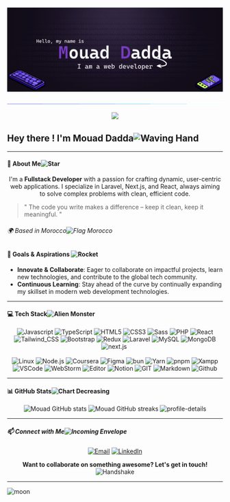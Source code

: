 ![MY GITHUB HEADER](./images/my%20github%20header%20x1.png)

![LINE](./images/line.gif)

<p align="center"> 
  <img src="https://profile-counter.glitch.me/mouad-dadda/count.svg" />
</p>

<h2> Hey there !   I'm Mouad Dadda<img src="https://raw.githubusercontent.com/Tarikul-Islam-Anik/Telegram-Animated-Emojis/main/People/Waving%20Hand.webp" alt="Waving Hand" width="25" height="25" /></h2>

---

#### 🌟 About Me<img src="https://raw.githubusercontent.com/Tarikul-Islam-Anik/Telegram-Animated-Emojis/main/Animals%20and%20Nature/Star.webp" alt="Star" width="25" height="25" />

<div align="center">
  I'm a <b>Fullstack Developer</b> with a passion for crafting dynamic, user-centric web applications. I specialize in Laravel, Next.js, and React, always aiming to solve complex problems with clean, efficient code.
</div>

<p></p>

> " The code you write makes a difference – keep it clean, keep it meaningful. "

###### 🌍 Based in Morocco<img src="https://raw.githubusercontent.com/Tarikul-Islam-Anik/Telegram-Animated-Emojis/main/Flags/Flag%20Morocco.webp" alt="Flag Morocco" width="25" height="25" />

#### 🚀 Goals & Aspirations <img src="https://raw.githubusercontent.com/Tarikul-Islam-Anik/Telegram-Animated-Emojis/main/Travel%20and%20Places/Rocket.webp" alt="Rocket" width="25" height="25" />

- **Innovate & Collaborate**: Eager to collaborate on impactful projects, learn new technologies, and contribute to the global tech community.
- **Continuous Learning**: Stay ahead of the curve by continually expanding my skillset in modern web development technologies.

---

#### 💻 Tech Stack<img src="https://raw.githubusercontent.com/Tarikul-Islam-Anik/Telegram-Animated-Emojis/main/Smileys/Alien%20Monster.webp" alt="Alien Monster" width="30" height="30" />

<div align="center" >

<img alt="Javascript" src="https://img.shields.io/badge/JavaScript-323330?style=for-the-badge&logo=javascript&logoColor=F7DF1E" >

<img alt="TypeScript" src="https://img.shields.io/badge/TypeScript-007ACC?style=for-the-badge&logo=typescript&logoColor=white" >

<img alt="HTML5" src="https://img.shields.io/badge/HTML5-E34F26?style=for-the-badge&logo=html5&logoColor=white" >

<img alt="CSS3" src="https://img.shields.io/badge/CSS3-1572B6?style=for-the-badge&logo=css3&logoColor=white" >

<img alt="Sass" src="https://img.shields.io/badge/Sass-CC6699?style=for-the-badge&logo=sass&logoColor=white" >

<img alt="PHP" src="https://img.shields.io/badge/PHP-777BB4?style=for-the-badge&logo=php&logoColor=white" >

<img alt="React" src="https://img.shields.io/badge/React-20232A?style=for-the-badge&logo=react&logoColor=61DAFB" >

<img alt="Tailwind_CSS" src="https://img.shields.io/badge/Tailwind_CSS-38B2AC?style=for-the-badge&logo=tailwind-css&logoColor=white" >

<img alt="Bootstrap" src="https://img.shields.io/badge/Bootstrap-563D7C?style=for-the-badge&logo=bootstrap&logoColor=white" >

<img alt="Redux" src="https://img.shields.io/badge/Redux-593D88?style=for-the-badge&logo=redux&logoColor=white" >

<img alt="Laravel" src="https://img.shields.io/badge/Laravel-FF2D20?style=for-the-badge&logo=laravel&logoColor=white" >

<img alt="MySQL" src="https://img.shields.io/badge/MySQL-005C84?style=for-the-badge&logo=mysql&logoColor=white" >

<img alt="MongoDB" src="https://img.shields.io/badge/MongoDB-4EA94B?style=for-the-badge&logo=mongodb&logoColor=white" >

<img alt="next.js" src="https://img.shields.io/badge/next%20js-000000?style=for-the-badge&logo=nextdotjs&logoColor=white" >

<img alt="" src="https://img.shields.io/badge/axios-671ddf?&style=for-the-badge&logo=axios&logoColor=white" >

</br>
</br>

<img alt="Linux" src="https://img.shields.io/badge/Linux-FCC624?style=for-the-badge&logo=linux&logoColor=black" >

<img alt="Node.js" src="https://img.shields.io/badge/Node.js-43853D?style=for-the-badge&logo=node.js&logoColor=white" >

<img alt="Coursera" src="https://img.shields.io/badge/Coursera-0056D2?style=for-the-badge&logo=Coursera&logoColor=white" >

<img alt="Figma" src="https://img.shields.io/badge/Figma-F24E1E?style=for-the-badge&logo=figma&logoColor=white" >

<img alt="bun" src="https://img.shields.io/badge/bun-282a36?style=for-the-badge&logo=bun&logoColor=fbf0df" >

<img alt="Yarn" src="https://img.shields.io/badge/Yarn-2C8EBB?style=for-the-badge&logo=yarn&logoColor=white" >

<img alt="pnpm" src="https://img.shields.io/badge/pnpm-yellow?style=for-the-badge&logo=pnpm&logoColor=white" >

<img alt="Xampp" src="https://img.shields.io/badge/Xampp-F37623?style=for-the-badge&logo=xampp&logoColor=white" >

<img alt="VSCode" src="https://img.shields.io/badge/VSCode-0078D4?style=for-the-badge&logo=visual%20studio%20code&logoColor=white" >

<img alt="WebStorm" src="https://img.shields.io/badge/WebStorm-000000?style=for-the-badge&logo=WebStorm&logoColor=white" >

<img alt="Editor" src="https://img.shields.io/badge/Editor%20Config-E0EFEF?style=for-the-badge&logo=editorconfig&logoColor=000" >

<img alt="Notion" src="https://img.shields.io/badge/Notion-000000?style=for-the-badge&logo=notion&logoColor=white" >
<img alt="GIT" src="https://img.shields.io/badge/GIT-E44C30?style=for-the-badge&logo=git&logoColor=white
" >
<img alt="Markdown" src="https://img.shields.io/badge/Markdown-000000?style=for-the-badge&logo=markdown&logoColor=white" >
<img alt="Github" src="https://img.shields.io/badge/Github%20Actions-282a2e?style=for-the-badge&logo=githubactions&logoColor=367cfe" >

</div>

---

#### 📊 GitHub Stats<img src="https://raw.githubusercontent.com/Tarikul-Islam-Anik/Telegram-Animated-Emojis/main/Objects/Chart%20Decreasing.webp" alt="Chart Decreasing" width="25" height="25" />

<div align="center">
  <img height="150px" src="https://github-readme-stats.vercel.app/api?username=mouad-dadda&show_icons=true&theme=github_dark" alt="Mouad GitHub stats" />
  <img height="150px" src="https://github-readme-streak-stats.herokuapp.com/?user=mouad-dadda&theme=github_dark" alt="Mouad GitHub streaks" />
  <img height="150px" src="http://github-profile-summary-cards.vercel.app/api/cards/profile-details?username=mouad-dadda&theme=github_dark" alt="profile-details" />
</div>

---
##### 📫 Connect with Me<img src="https://raw.githubusercontent.com/Tarikul-Islam-Anik/Telegram-Animated-Emojis/main/Objects/Incoming%20Envelope.webp" alt="Incoming Envelope" width="25" height="25" />

<div align="center">

[![Email](https://img.shields.io/badge/Email-D14836?style=for-the-badge&logo=gmail&logoColor=white)](mailto:mouaddadda7@gmail.com@gmail.com) [![LinkedIn](https://img.shields.io/badge/LinkedIn-0A66C2?style=for-the-badge&logo=linkedin&logoColor=white)](https://www.linkedin.com/in/mouad-dadda-dev)

  <b>Want to collaborate on something awesome? Let's get in touch!</b> <img src="https://raw.githubusercontent.com/Tarikul-Islam-Anik/Telegram-Animated-Emojis/main/People/Handshake.webp" alt="Handshake" width="25" height="25" />

</div>

---

![moon](https://moon-svg.minung.dev/moon.svg?theme=basic)

<!--
[![GitHub Followers](https://img.shields.io/github/followers/mouad-dadda?style=social)](https://github.com/mouad-dadda)

[![GitHub Stars](https://img.shields.io/github/stars/mouad-dadda?style=social)](https://github.com/mouad-dadda) -->

